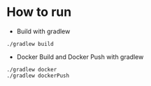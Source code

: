 # How to run 

* Build with gradlew

```
./gradlew build
```

* Docker Build and Docker Push with gradlew

```
./gradlew docker
./gradlew dockerPush
```